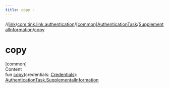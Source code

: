 ```yaml
---
title: copy -
---
```

//[link](../../../index.md)/[com.tink.link.authentication](../../index.md)/[[common]AuthenticationTask](../index.md)/[SupplementalInformation](index.md)/[copy](copy.md)



# copy  
[common]  
Content  
fun [copy](copy.md)(credentials: [Credentials](../../../com.tink.model.credentials/[common]-credentials/index.md)): [AuthenticationTask.SupplementalInformation](index.md)  



